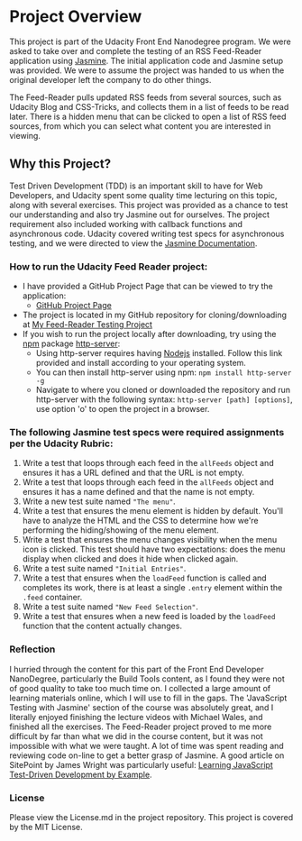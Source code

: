 # Project Overview

This project is part of the Udacity Front End Nanodegree program. We were asked to take over and complete the testing of an RSS Feed-Reader application using [Jasmine](http://jasmine.github.io/). The initial application code and Jasmine setup was provided. We were to assume the project was handed to us when the original developer left the company to do other things.

The Feed-Reader pulls updated RSS feeds from several sources, such as Udacity Blog and CSS-Tricks, and collects them in a list of feeds to be read later. There is a hidden menu that can be clicked to open a list of RSS feed sources, from which you can select what content you are interested in viewing.


## Why this Project?

Test Driven Development (TDD) is an important skill to have for Web Developers, and Udacity spent some quality time lecturing on this topic, along with several exercises. This project was provided as a chance to test our understanding and also try Jasmine out for ourselves. The project requirement also included working with callback functions and asynchronous code. Udacity covered writing test specs for asynchronous testing, and we were directed to view the [Jasmine Documentation](https://jasmine.github.io/pages/docs_home.html).

### How to run the Udacity Feed Reader project:
* I have provided a GitHub Project Page that can be viewed to try the application:
  * [GitHub Project Page](https://chadwyck242.github.io/feed-reader-testing/)
* The project is located in my GitHub repository for cloning/downloading at [My Feed-Reader Testing Project](https://github.com/chadwyck242/feed-reader-testing)
* If you wish to run the project locally after downloading, try using the [npm](https://www.npmjs.com/) package [http-server](https://www.npmjs.com/package/http-server):
  * Using http-server requires having [Nodejs](https://nodejs.org/en/) installed. Follow this link provided and install according to your operating system.
  * You can then install http-server using npm: `npm install http-server -g`
  * Navigate to where you cloned or downloaded the repository and run http-server with the following syntax: `http-server [path] [options]`, use option 'o' to open the project in a browser.


### The following Jasmine test specs were required assignments per the Udacity Rubric:

1. Write a test that loops through each feed in the `allFeeds` object and ensures it has a URL defined and that the URL is not empty.
2. Write a test that loops through each feed in the `allFeeds` object and ensures it has a name defined and that the name is not empty.
3. Write a new test suite named `"The menu"`.
4. Write a test that ensures the menu element is hidden by default. You'll have to analyze the HTML and the CSS to determine how we're performing the hiding/showing of the menu element.
5. Write a test that ensures the menu changes visibility when the menu icon is clicked. This test should have two expectations: does the menu display when clicked and does it hide when clicked again.
6. Write a test suite named `"Initial Entries"`.
7. Write a test that ensures when the `loadFeed` function is called and completes its work, there is at least a single `.entry` element within the `.feed` container.
8. Write a test suite named `"New Feed Selection"`.
9. Write a test that ensures when a new feed is loaded by the `loadFeed` function that the content actually changes.

### **Reflection**
I hurried through the content for this part of the Front End Developer NanoDegree, particularly the Build Tools content, as I found they were not of good quality to take too much time on. I collected a large amount of learning materials online, which I will use to fill in the gaps. The 'JavaScript Testing with Jasmine' section of the course was absolutely great, and I literally enjoyed finishing the lecture videos with Michael Wales, and finished all the exercises. The Feed-Reader project proved to me more difficult by far than what we did in the course content, but it was not impossible with what we were taught. A lot of time was spent reading and reviewing code on-line to get a better grasp of Jasmine. A good article on SitePoint by James Wright was particularly useful: [Learning JavaScript Test-Driven Development by Example](https://www.sitepoint.com/learning-javascript-test-driven-development-by-example/).

### License
Please view the License.md in the project repository. This project is covered by the MIT License.  
